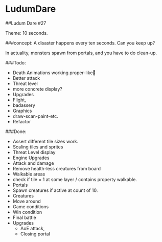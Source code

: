 LudumDare
=========

##Ludum Dare #27

Theme: 10 seconds.


###concept: 
A disaster happens every ten seconds. Can you keep up? 

In actuality, monsters spawn from portals, and you have to do clean-up.

###Todo:
 - Death Animations working proper-like
 - Better attack 
  - Threat level
   - more concrete display? 
 - Upgrades
  - Flight, 
  - badassery
 - Graphics
  - draw-scan-paint-etc.
 - Refactor

###Done:
 - Assert different tile sizes work.
 - Scaling tiles and sprites
 - Threat Level display
 - Engine Upgrades
 - Attack and damage
  - Remove health-less creatures from board
 - Walkable areas
  - check if tile = 1 at some layer / contains property walkable.
 - Portals
  - Spawn creatures if active at count of 10. 
 - Creatures
  - Move around
 - Game conditions
  - Win condition
  - Final battle
- Upgrades
  - AoE attack, 
  - Closing portal
  
